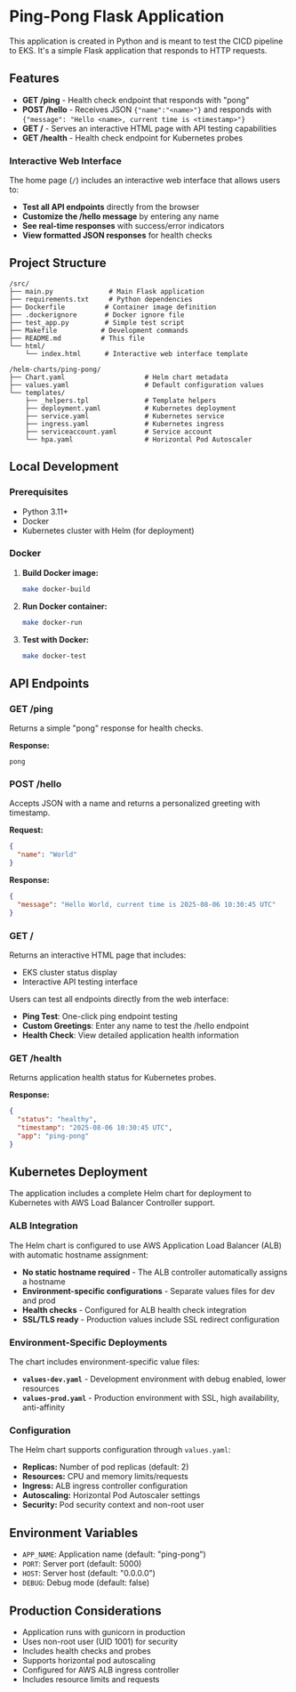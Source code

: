# Ping-Pong Flask Application

This application is created in Python and is meant to test the CICD pipeline to EKS.
It's a simple Flask application that responds to HTTP requests.

## Features

- **GET /ping** - Health check endpoint that responds with "pong"
- **POST /hello** - Receives JSON `{"name":"<name>"}` and responds with `{"message": "Hello <name>, current time is <timestamp>"}`
- **GET /** - Serves an interactive HTML page with API testing capabilities
- **GET /health** - Health check endpoint for Kubernetes probes

### Interactive Web Interface

The home page (`/`) includes an interactive web interface that allows users to:

- **Test all API endpoints** directly from the browser
- **Customize the /hello message** by entering any name
- **See real-time responses** with success/error indicators
- **View formatted JSON responses** for health checks

## Project Structure

```
/src/
├── main.py              # Main Flask application
├── requirements.txt     # Python dependencies
├── Dockerfile          # Container image definition
├── .dockerignore       # Docker ignore file
├── test_app.py         # Simple test script
├── Makefile           # Development commands
├── README.md          # This file
└── html/
    └── index.html      # Interactive web interface template

/helm-charts/ping-pong/
├── Chart.yaml                    # Helm chart metadata
├── values.yaml                   # Default configuration values
└── templates/
    ├── _helpers.tpl              # Template helpers
    ├── deployment.yaml           # Kubernetes deployment
    ├── service.yaml              # Kubernetes service
    ├── ingress.yaml              # Kubernetes ingress
    ├── serviceaccount.yaml       # Service account
    └── hpa.yaml                  # Horizontal Pod Autoscaler
```

## Local Development

### Prerequisites
- Python 3.11+
- Docker
- Kubernetes cluster with Helm (for deployment)

### Docker

1. **Build Docker image:**
   ```bash
   make docker-build
   ```

2. **Run Docker container:**
   ```bash
   make docker-run
   ```

3. **Test with Docker:**
   ```bash
   make docker-test
   ```

## API Endpoints

### GET /ping
Returns a simple "pong" response for health checks.

**Response:**
```
pong
```

### POST /hello
Accepts JSON with a name and returns a personalized greeting with timestamp.

**Request:**
```json
{
  "name": "World"
}
```

**Response:**
```json
{
  "message": "Hello World, current time is 2025-08-06 10:30:45 UTC"
}
```

### GET /
Returns an interactive HTML page that includes:
- EKS cluster status display
- Interactive API testing interface

Users can test all endpoints directly from the web interface:
- **Ping Test**: One-click ping endpoint testing
- **Custom Greetings**: Enter any name to test the /hello endpoint
- **Health Check**: View detailed application health information

### GET /health
Returns application health status for Kubernetes probes.

**Response:**
```json
{
  "status": "healthy",
  "timestamp": "2025-08-06 10:30:45 UTC",
  "app": "ping-pong"
}
```

## Kubernetes Deployment

The application includes a complete Helm chart for deployment to Kubernetes with AWS Load Balancer Controller support.

### ALB Integration

The Helm chart is configured to use AWS Application Load Balancer (ALB) with automatic hostname assignment:

- **No static hostname required** - The ALB controller automatically assigns a hostname
- **Environment-specific configurations** - Separate values files for dev and prod
- **Health checks** - Configured for ALB health check integration
- **SSL/TLS ready** - Production values include SSL redirect configuration

### Environment-Specific Deployments

The chart includes environment-specific value files:

- **`values-dev.yaml`** - Development environment with debug enabled, lower resources
- **`values-prod.yaml`** - Production environment with SSL, high availability, anti-affinity

### Configuration

The Helm chart supports configuration through `values.yaml`:

- **Replicas:** Number of pod replicas (default: 2)
- **Resources:** CPU and memory limits/requests
- **Ingress:** ALB ingress controller configuration
- **Autoscaling:** Horizontal Pod Autoscaler settings
- **Security:** Pod security context and non-root user

## Environment Variables

- `APP_NAME`: Application name (default: "ping-pong")
- `PORT`: Server port (default: 5000)
- `HOST`: Server host (default: "0.0.0.0")
- `DEBUG`: Debug mode (default: false)

## Production Considerations

- Application runs with gunicorn in production
- Uses non-root user (UID 1001) for security
- Includes health checks and probes
- Supports horizontal pod autoscaling
- Configured for AWS ALB ingress controller
- Includes resource limits and requests